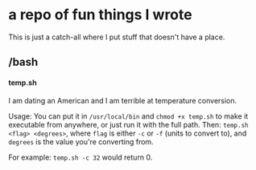 # a repo of fun things I wrote

This is just a catch-all where I put stuff that doesn't have a place.

## /bash

#### temp.sh
I am dating an American and I am terrible at temperature conversion.

Usage: You can put it in `/usr/local/bin` and `chmod +x temp.sh` to make it executable from anywhere, or just run it with the full path. Then: `temp.sh <flag> <degrees>`, where `flag` is either `-c` or `-f` (units to convert to), and `degrees` is the value you're converting from.

For example: `temp.sh -c 32` would return 0.